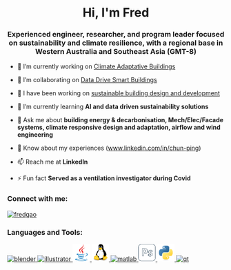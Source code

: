 <h1 align="center">Hi, I'm Fred</h1>
<h3 align="center">Experienced engineer, researcher, and program leader focused on sustainability and climate resilience, with a regional base in Western Australia and Southeast Asia (GMT-8) </h3>

- 🔭 I’m currently working on [Climate Adaptative Buildings](https://buildingadapt.github.io/TG50/)

- 👯 I’m collaborating on [Data Drive Smart Buildings](https://annex81.iea-ebc.org/)

- 🤝 I have been working on [sustainable building design and development](https://www.iea-events.org/singapore-iea/speaker/492d4b6e-fbeb-ec11-b47a-a04a5e7cf9da/chun-ping-gao)

- 🌱 I’m currently learning **AI and data driven sustainability solutions**

- 💬 Ask me about **building energy & decarbonisation, Mech/Elec/Facade systems, climate responsive design and adaptation, airflow and wind engineering**

- 📄 Know about my experiences (www.linkedin.com/in/chun-ping)

- 📫 Reach me at **LinkedIn**

- ⚡ Fun fact **Served as a ventilation investigator during Covid**


<h3 align="left">Connect with me:</h3>
<p align="left">
<a href="https://linkedin.com/in/chun-ping" target="blank"><img align="center" src="https://raw.githubusercontent.com/rahuldkjain/github-profile-readme-generator/master/src/images/icons/Social/linked-in-alt.svg" alt="fredgao" height="30" width="40" /></a>
</p>


<h3 align="left">Languages and Tools:</h3>
<p align="left"> <a href="https://www.blender.org/" target="_blank" rel="noreferrer"> <img src="https://download.blender.org/branding/community/blender_community_badge_white.svg" alt="blender" width="40" height="40"/> </a> <a href="https://www.adobe.com/in/products/illustrator.html" target="_blank" rel="noreferrer"> <img src="https://www.vectorlogo.zone/logos/adobe_illustrator/adobe_illustrator-icon.svg" alt="illustrator" width="40" height="40"/> </a> <a href="https://www.java.com" target="_blank" rel="noreferrer"> <img src="https://raw.githubusercontent.com/devicons/devicon/master/icons/java/java-original.svg" alt="java" width="40" height="40"/> </a> <a href="https://www.linux.org/" target="_blank" rel="noreferrer"> <img src="https://raw.githubusercontent.com/devicons/devicon/master/icons/linux/linux-original.svg" alt="linux" width="40" height="40"/> </a> <a href="https://www.mathworks.com/" target="_blank" rel="noreferrer"> <img src="https://upload.wikimedia.org/wikipedia/commons/2/21/Matlab_Logo.png" alt="matlab" width="40" height="40"/> </a> <a href="https://www.photoshop.com/en" target="_blank" rel="noreferrer"> <img src="https://raw.githubusercontent.com/devicons/devicon/master/icons/photoshop/photoshop-line.svg" alt="photoshop" width="40" height="40"/> </a> <a href="https://www.python.org" target="_blank" rel="noreferrer"> <img src="https://raw.githubusercontent.com/devicons/devicon/master/icons/python/python-original.svg" alt="python" width="40" height="40"/> </a> <a href="https://www.qt.io/" target="_blank" rel="noreferrer"> <img src="https://upload.wikimedia.org/wikipedia/commons/0/0b/Qt_logo_2016.svg" alt="qt" width="40" height="40"/> </a> </p>
</p>

